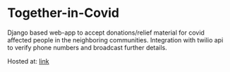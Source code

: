 # Together-in-Covid

Django based web-app to accept donations/relief material for covid affected people in the neighboring communities.
Integration with twilio api to verify phone numbers and broadcast further details.

Hosted at: [link](https://together-in-covid.herokuapp.com/)

